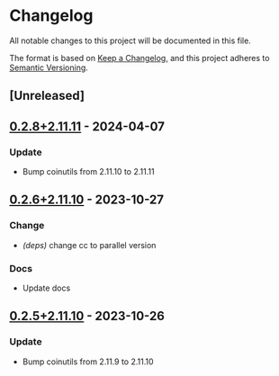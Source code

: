 # Changelog
All notable changes to this project will be documented in this file.

The format is based on [Keep a Changelog](https://keepachangelog.com/en/1.0.0/),
and this project adheres to [Semantic Versioning](https://semver.org/spec/v2.0.0.html).

## [Unreleased]

## [0.2.8+2.11.11](https://github.com/Maroon502/coinutils-src/compare/v0.2.6+2.11.10...v0.2.8+2.11.11) - 2024-04-07

### Update
- Bump coinutils from 2.11.10 to 2.11.11

## [0.2.6+2.11.10](https://github.com/Maroon502/coinutils-src/compare/v0.2.5+2.11.10...v0.2.6+2.11.10) - 2023-10-27

### Change
- *(deps)* change cc to parallel version

### Docs
- Update docs

## [0.2.5+2.11.10](https://github.com/Maroon502/coinutils-src/compare/v0.2.4+2.11.9...v0.2.5+2.11.10) - 2023-10-26

### Update
- Bump coinutils from 2.11.9 to 2.11.10
